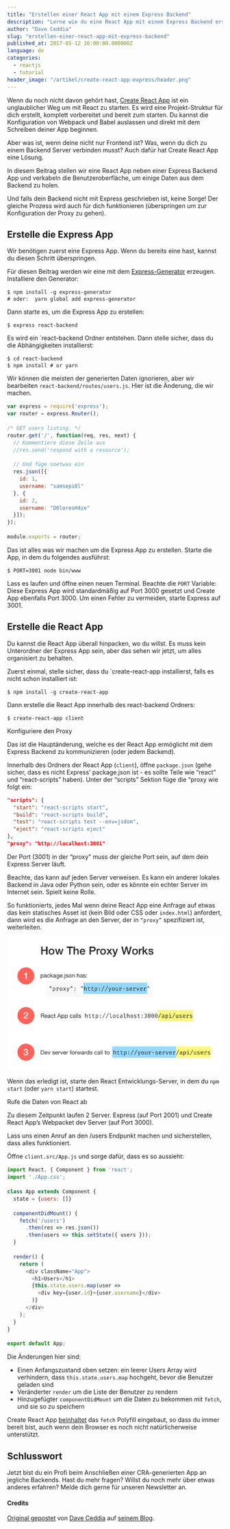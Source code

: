 ```yaml
---
title: "Erstellen einer React App mit einem Express Backend"
description: "Lerne wie du eine React App mit einem Express Backend erstellst"
author: "Dave Ceddia"
slug: "erstellen-einer-react-app-mit-express-backend"
published_at: 2017-05-12 16:00:00.000000Z
language: de
categories: 
  - reactjs
  - tutorial
header_image: "/artikel/create-react-app-express/header.png"
---
```


Wenn du noch nicht davon gehört hast, [Create React App](https://github.com/facebookincubator/create-react-app) ist ein unglaublicher Weg um mit React zu starten. Es wird eine Projekt-Struktur für dich erstellt, komplett vorbereitet und bereit zum starten. Du kannst die Konfiguration von Webpack und Babel auslassen und direkt mit dem Schreiben deiner App beginnen.

Aber was ist, wenn deine nicht nur Frontend ist? Was, wenn du dich zu einem Backend Server verbinden musst? Auch dafür hat Create React App eine Lösung.

In diesem Beitrag stellen wir eine React App neben einer Express Backend App und verkabeln die Benutzeroberfläche, um einige Daten aus dem Backend zu holen.

Und falls dein Backend nicht mit Express geschrieben ist, keine Sorge! Der gleiche Prozess wird auch für dich funktionieren (überspringen um zur Konfiguration der Proxy zu gehen).

<!--more-->

## Erstelle die Express App

Wir benötigen zuerst eine Express App. Wenn du bereits eine hast, kannst du diesen Schritt überspringen.

Für diesen Beitrag werden wir eine mit dem [Express-Generator](https://expressjs.com/en/starter/generator.html) erzeugen. Installiere den Generator: 

```shell
$ npm install -g express-generator
# oder:  yarn global add express-generator
```

Dann starte es, um die Express App zu erstellen:

```shell
$ express react-backend     
```

Es wird ein `react-backend Ordner entstehen. Dann stelle sicher, dass du die Abhängigkeiten installierst:

```shell
$ cd react-backend 
$ npm install # or yarn
```

Wir können die meisten der generierten Daten ignorieren, aber wir bearbeiten  `react-backend/routes/users.js`. Hier ist die Änderung, die wir machen.

```javascript
var express = require('express');
var router = express.Router();

/* GET users listing. */
router.get('/', function(req, res, next) {
  // Kommentiere diese Zeile aus
  //res.send('respond with a resource');

  // Und füge soetwas ein
  res.json([{
    id: 1,
    username: "samsepi0l"
  }, {
    id: 2,
    username: "D0loresH4ze"
  }]);
});

module.exports = router;
```

Das ist alles was wir machen um die Express App zu erstellen. Starte die App, in dem du folgendes ausführst:

```shell
$ PORT=3001 node bin/www
```

Lass es laufen und öffne einen neuen Terminal. Beachte die `PORT` Variable: Diese Express App wird standardmäßig auf Port 3000 gesetzt und Create App ebenfalls Port 3000. Um einen Fehler zu vermeiden, starte Express auf 3001.

## Erstelle die React App

Du kannst die React App überall hinpacken, wo du willst. Es muss kein Unterordner der Express App sein, aber das sehen wir jetzt, um alles organisiert zu behalten.

Zuerst einmal, stelle sicher, dass du `create-react-app installierst, falls es nicht schon installiert ist:

```shell
$ npm install -g create-react-app
```

Dann erstelle die React App innerhalb des react-backend Ordners: 

```shell
$ create-react-app client
```

Konfiguriere den Proxy

Das ist die Hauptänderung, welche es der React App ermöglicht mit dem Express Backend zu kommunizieren (oder jedem Backend).

Innerhalb des Ordners der React App (`client`), öffne `package.json` (gehe sicher, dass es nicht Express’ package.json ist - es sollte Teile wie “react” und “react-scripts” haben). Unter der “scripts” Sektion füge die “proxy wie folgt ein: 

```json
"scripts": {
  "start": "react-scripts start",
  "build": "react-scripts build",
  "test": "react-scripts test --env=jsdom",
  "eject": "react-scripts eject"
},
"proxy": "http://localhost:3001"
```

Der Port (3001) in der “proxy” muss der gleiche Port sein, auf dem dein Express Server läuft.

Beachte, das kann auf jeden Server verweisen. Es kann ein anderer lokales Backend in Java oder Python sein, oder es könnte ein echter Server im Internet sein. Spielt keine Rolle.

So funktionierts, jedes Mal wenn deine React App eine Anfrage auf etwas das kein statisches Asset ist (kein Bild oder CSS oder `index.html`)  anfordert, dann wird es die Anfrage an den Server, der in `“proxy”` spezifiziert ist, weiterleiten.

![Wie der Proxy funktioniert](/artikel/create-react-app-express/how-proxy-works.png)

Wenn das erledigt ist, starte den React Entwicklungs-Server, in dem du `npm start` (oder `yarn start`) startest.

Rufe die Daten von React ab

Zu diesem Zeitpunkt laufen 2 Server. Express (auf Port 2001) und Create React App’s Webpacket dev Server (auf Port 3000).

Lass uns einen Anruf an den /users Endpunkt machen und sicherstellen, dass alles funktioniert.

Öffne `client.src/App.js` und sorge dafür, dass es so aussieht:

```javascript
import React, { Component } from 'react';
import './App.css';

class App extends Component {
  state = {users: []}

  componentDidMount() {
    fetch('/users')
      .then(res => res.json())
      .then(users => this.setState({ users }));
  }

  render() {
    return (
      <div className="App">
        <h1>Users</h1>
        {this.state.users.map(user =>
          <div key={user.id}>{user.username}</div>
        )}
      </div>
    );
  }
}

export default App;
```

Die Änderungen hier sind:

- Einen Anfangszustand oben setzen: ein leerer Users Array wird verhindern, dass `this.state.users.map` hochgeht, bevor die Benutzer geladen sind
- Veränderter `render` um die Liste der Benutzer zu rendern
- Hinzugefügter `componentDidMount` um die Daten zu bekommen mit `fetch`, und sie so zu speichern

Create React App [beinhaltet](https://github.com/facebookincubator/create-react-app/blob/master/packages/react-scripts/template/README.md#supported-language-features-and-polyfills) das `fetch` Polyfill eingebaut, so dass du immer bereit bist, auch wenn dein Browser es noch nicht natürlicherweise unterstützt.

## Schlusswort

Jetzt bist du ein Profi beim Anschließen einer CRA-generierten App an jegliche Backends. Hast du mehr fragen? Willst du noch mehr über etwas anderes erfahren? Melde dich gerne für unseren Newsletter an. 

#### Credits

[Original gepostet](https://daveceddia.com/create-react-app-express-backend/) von [Dave Ceddia](https://twitter.com/dceddia) auf [seinem Blog](https://daveceddia.com).
